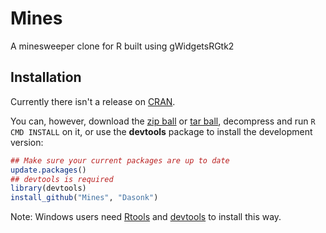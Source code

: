 Mines
=====

A minesweeper clone for R built using gWidgetsRGtk2

## Installation

Currently there isn't a release on [CRAN](http://cran.r-project.org/).


You can, however, download the [zip ball](https://github.com/Dasonk/Mines/zipball/master) or [tar ball](https://github.com/Dasonk/Mines/tarball/master), decompress and run `R CMD INSTALL` on it, or use the **devtools** package to install the development version:

```r
## Make sure your current packages are up to date
update.packages()
## devtools is required
library(devtools)
install_github("Mines", "Dasonk")
```

Note: Windows users need [Rtools](http://www.murdoch-sutherland.com/Rtools/) and [devtools](http://CRAN.R-project.org/package=devtools) to install this way.
